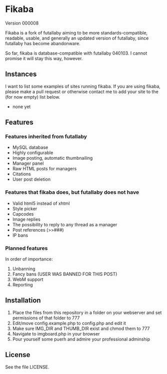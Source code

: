 # Fikaba 
Version 000008

Fikaba is a fork of futallaby aiming to be more standards-compatible, readable, usable, and generally an updated version of futallaby, since futallaby has become abandonware.

So far, fikaba is database-compatible with futallaby 040103. I cannot promise it will stay this way, however.

## Instances
I want to list some examples of sites running fikaba. If you are using fikaba, please make a pull request or otherwise contact me to add your site to the (for now empty) list below.

* none yet

## Features
### Features inherited from futallaby
* MySQL database
* Highly configurable
* Image posting, automatic thumbnailing
* Manager panel
* Raw HTML posts for managers
* Citations
* User post deletion

### Features that fikaba does, but futallaby does not have
* Valid html5 instead of xhtml
* Style picker
* Capcodes
* Image replies
* The possibility to reply to any thread as a manager
* Post references (>>###)
* IP bans

### Planned features
In order of importance:

1. Unbanning
2. Fancy bans (USER WAS BANNED FOR THIS POST)
3. WebM support
4. Reporting

## Installation
1. Place the files from this repository in a folder on your webserver and set permissions of that folder to 777
2. Edit/move config.example.php to config.php and edit it
3. Make sure IMG\_DIR and THUMB\_DIR exist and chmod them to 777
4. Navigate to imgboard.php in your browser
5. Pour yourself some puerh and admire your professional adminship

## License
See the file LICENSE.
